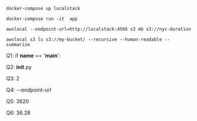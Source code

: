 ```shell
docker-compose up localstack
```

```shell
docker-compose run -it  app
```

```shell
awslocal --endpoint-url=http://localstack:4566 s3 mb s3://nyc-duration
```

```shell
awslocal s3 ls s3://my-bucket/ --recursive --human-readable --summarize
```

Q1: if __name__ == '__main__':

Q2: __init__.py

Q3: 2

Q4: --endpoint-url

Q5: 3620

Q6: 36.28
